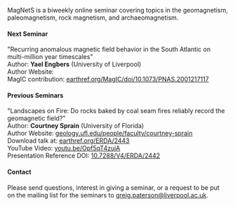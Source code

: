 MagNetS is a biweekly online seminar covering topics in the geomagnetism, paleomagnetism, rock magnetism, and archaeomagnetism.  

#### Next Seminar
"Recurring anomalous magnetic field behavior in the South Atlantic on multi-million year timescales"  
Author: **Yael Engbers** (University of Liverpool)  
Author Website:  
MagIC contribution: [earthref.org/MagIC/doi/10.1073/PNAS.2001217117](https://earthref.org/MagIC/doi/10.1073/PNAS.2001217117)  

#### Previous Seminars
"Landscapes on Fire: Do rocks baked by coal seam fires reliably record the geomagnetic field?"  
Author: **Courtney Sprain** (University of Florida)  
Author Website: [geology.ufl.edu/people/faculty/courtney-sprain](https://geology.ufl.edu/people/faculty/courtney-sprain)  
Download talk at: [earthref.org/ERDA/2443](https://earthref.org/ERDA/2443)  
YouTube Video: [youtu.be/Opf5qT4zujA](https://youtu.be/Opf5qT4zujA)  
Presentation Reference DOI: [10.7288/V4/ERDA/2442](https://dx.doi.org/10.7288/V4/ERDA/2442) 

#### Contact
Please send questions, interest in giving a seminar, or a request to be put on the mailing list for the seminars to [greig.paterson@liverpool.ac.uk](mailto:greig.paterson@liverpool.ac.uk).  
